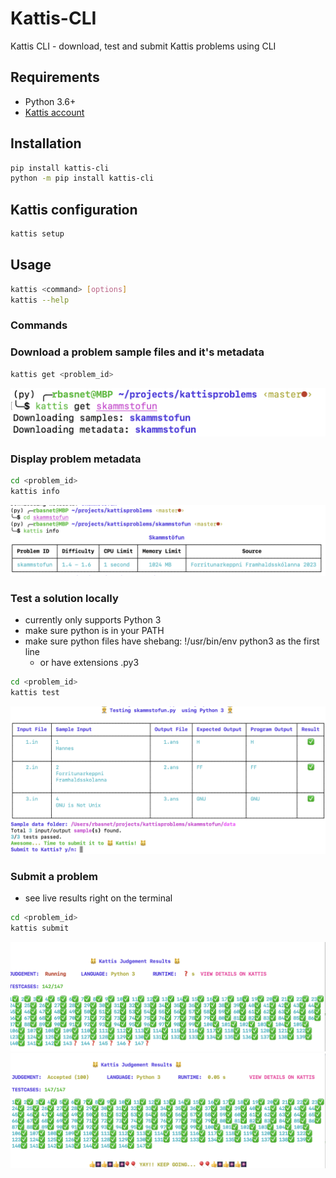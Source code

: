 # Kattis-CLI

Kattis CLI - download, test and submit Kattis problems using CLI

## Requirements

- Python 3.6+
- [Kattis account](https://open.kattis.com/login/email)

## Installation

```bash
pip install kattis-cli
python -m pip install kattis-cli
```

## Kattis configuration

```bash
kattis setup
```

## Usage

```bash
kattis <command> [options]
kattis --help
```

### Commands

### Download a problem sample files and it's metadata

```bash
kattis get <problem_id>
```

![Get problem id from URL](images/get.png)

### Display problem metadata

```bash
cd <problem_id>
kattis info
```

![Problem info](images/info.png)

### Test a solution locally

- currently only supports Python 3
- make sure python is in your PATH
- make sure python files have shebang: !/usr/bin/env python3 as the first line
    - or have extensions .py3

```bash
cd <problem_id>
kattis test
```

![Test](images/test.png)

### Submit a problem

- see live results right on the terminal

```bash
cd <problem_id>
kattis submit
```

![Progress](images/progress.png)
![Result](images/result.png)
